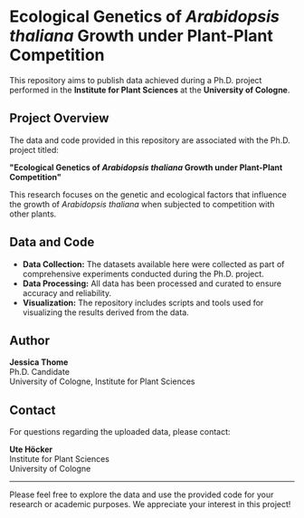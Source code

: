 # Ecological Genetics of *Arabidopsis thaliana* Growth under Plant-Plant Competition

This repository aims to publish data achieved during a Ph.D. project performed in the **Institute for Plant Sciences** at the **University of Cologne**.

## Project Overview

The data and code provided in this repository are associated with the Ph.D. project titled:

**"Ecological Genetics of *Arabidopsis thaliana* Growth under Plant-Plant Competition"**

This research focuses on the genetic and ecological factors that influence the growth of *Arabidopsis thaliana* when subjected to competition with other plants.

## Data and Code

- **Data Collection:** The datasets available here were collected as part of comprehensive experiments conducted during the Ph.D. project.
- **Data Processing:** All data has been processed and curated to ensure accuracy and reliability.
- **Visualization:** The repository includes scripts and tools used for visualizing the results derived from the data.

## Author

**Jessica Thome**  
Ph.D. Candidate  
University of Cologne, Institute for Plant Sciences

## Contact

For questions regarding the uploaded data, please contact:

**Ute Höcker**  
Institute for Plant Sciences  
University of Cologne

---

Please feel free to explore the data and use the provided code for your research or academic purposes. We appreciate your interest in this project!
